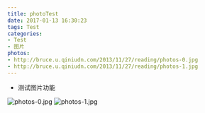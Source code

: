 ```yaml
---
title: photoTest
date: 2017-01-13 16:30:23
tags: Test 
categories:
- Test
- 图片
photos: 
- http://bruce.u.qiniudn.com/2013/11/27/reading/photos-0.jpg
- http://bruce.u.qiniudn.com/2013/11/27/reading/photos-1.jpg
---
```

- 测试图片功能

![photos-0.jpg](http://bruce.u.qiniudn.com/2013/11/27/reading/photos-0.jpg)
![photos-1.jpg](http://bruce.u.qiniudn.com/2013/11/27/reading/photos-1.jpg)
